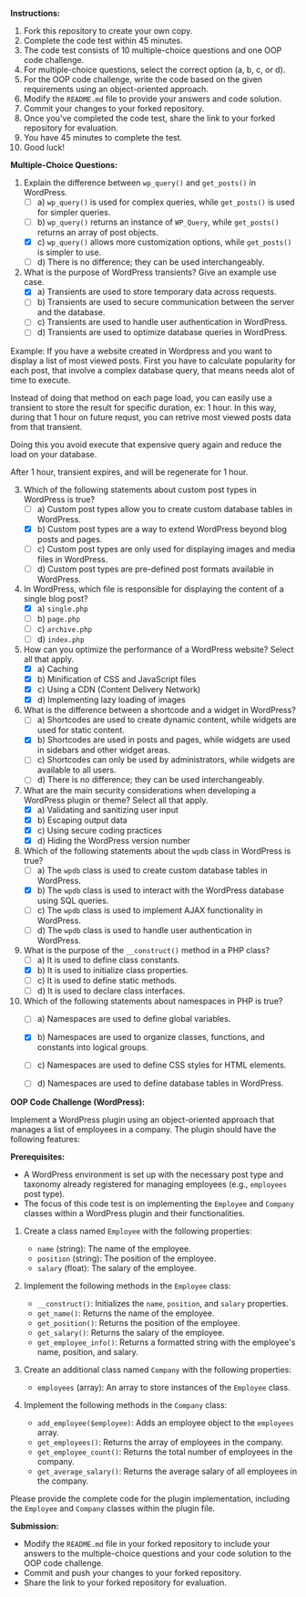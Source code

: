 **Instructions:**
1. Fork this repository to create your own copy.
2. Complete the code test within 45 minutes.
3. The code test consists of 10 multiple-choice questions and one OOP code challenge.
4. For multiple-choice questions, select the correct option (a, b, c, or d).
5. For the OOP code challenge, write the code based on the given requirements using an object-oriented approach.
6. Modify the `README.md` file to provide your answers and code solution.
7. Commit your changes to your forked repository.
8. Once you've completed the code test, share the link to your forked repository for evaluation.
9. You have 45 minutes to complete the test.
10. Good luck!

**Multiple-Choice Questions:**

1. Explain the difference between `wp_query()` and `get_posts()` in WordPress.
   - [ ] a) `wp_query()` is used for complex queries, while `get_posts()` is used for simpler queries.
   - [ ] b) `wp_query()` returns an instance of `WP_Query`, while `get_posts()` returns an array of post objects.
   - [x] c) `wp_query()` allows more customization options, while `get_posts()` is simpler to use.
   - [ ] d) There is no difference; they can be used interchangeably.

2. What is the purpose of WordPress transients? Give an example use case.
   - [x] a) Transients are used to store temporary data across requests.
   - [ ] b) Transients are used to secure communication between the server and the database.
   - [ ] c) Transients are used to handle user authentication in WordPress.
   - [ ] d) Transients are used to optimize database queries in WordPress.

Example:
If you have a website created in Wordpress and you want to display a list of most viewed posts. First you have to calculate popularity for each post, that involve a complex database query, that means needs alot of time to execute.

Instead of doing that method on each page load, you can easily use a transient to store the result for specific duration, ex: 1 hour. In this way, during that 1 hour on future requst, you can retrive most viewed posts data from that transient.  

Doing this you avoid execute that expensive query again and reduce the load on your database.

After 1 hour, transient expires, and will be regenerate for 1 hour.



3. Which of the following statements about custom post types in WordPress is true?
   - [ ] a) Custom post types allow you to create custom database tables in WordPress.
   - [x] b) Custom post types are a way to extend WordPress beyond blog posts and pages.
   - [ ] c) Custom post types are only used for displaying images and media files in WordPress.
   - [ ] d) Custom post types are pre-defined post formats available in WordPress.

4. In WordPress, which file is responsible for displaying the content of a single blog post?
   - [x] a) `single.php`
   - [ ] b) `page.php`
   - [ ] c) `archive.php`
   - [ ] d) `index.php`

5. How can you optimize the performance of a WordPress website? Select all that apply.
   - [x] a) Caching
   - [x] b) Minification of CSS and JavaScript files
   - [x] c) Using a CDN (Content Delivery Network)
   - [x] d) Implementing lazy loading of images

6. What is the difference between a shortcode and a widget in WordPress?
   - [ ] a) Shortcodes are used to create dynamic content, while widgets are used for static content.
   - [x] b) Shortcodes are used in posts and pages, while widgets are used in sidebars and other widget areas.
   - [ ] c) Shortcodes can only be used by administrators, while widgets are available to all users.
   - [ ] d) There is no difference; they can be used interchangeably.

7. What are the main security considerations when developing a WordPress plugin or theme? Select all that apply.
   - [x] a) Validating and sanitizing user input
   - [x] b) Escaping output data
   - [x] c) Using secure coding practices
   - [x] d) Hiding the WordPress version number

8. Which of the following statements about the `wpdb` class in WordPress is true?
   - [ ] a) The `wpdb` class is used to create custom database tables in WordPress.
   - [x] b) The `wpdb` class is used to interact with the WordPress database using SQL queries.
   - [ ] c) The `wpdb` class is used to implement AJAX functionality in WordPress.
   - [ ] d) The `wpdb` class is used to handle user authentication in WordPress.

9. What is the purpose of the `__construct()` method in a PHP class?
   - [ ] a) It is used to define class constants.
   - [x] b) It is used to initialize class properties.
   - [ ] c) It is used to define static methods.
   - [ ] d) It is used to declare class interfaces.

10. Which of the following statements about namespaces in PHP is true?
    - [ ] a) Namespaces are used to define global variables.
    - [x] b) Namespaces are used to organize classes, functions, and constants into logical groups.
    - [ ] c) Namespaces are used to define CSS styles for HTML elements.
    - [ ] d) Namespaces are used to define database tables in WordPress.


**OOP Code Challenge (WordPress):**

Implement a WordPress plugin using an object-oriented approach that manages a list of employees in a company. The plugin should have the following features:

**Prerequisites:**
- A WordPress environment is set up with the necessary post type and taxonomy already registered for managing employees (e.g., `employees` post type).
- The focus of this code test is on implementing the `Employee` and `Company` classes within a WordPress plugin and their functionalities.

1. Create a class named `Employee` with the following properties:
   - `name` (string): The name of the employee.
   - `position` (string): The position of the employee.
   - `salary` (float): The salary of the employee.

2. Implement the following methods in the `Employee` class:
   - `__construct()`: Initializes the `name`, `position`, and `salary` properties.
   - `get_name()`: Returns the name of the employee.
   - `get_position()`: Returns the position of the employee.
   - `get_salary()`: Returns the salary of the employee.
   - `get_employee_info()`: Returns a formatted string with the employee's name, position, and salary.

3. Create an additional class named `Company` with the following properties:
   - `employees` (array): An array to store instances of the `Employee` class.

4. Implement the following methods in the `Company` class:
   - `add_employee($employee)`: Adds an employee object to the `employees` array.
   - `get_employees()`: Returns the array of employees in the company.
   - `get_employee_count()`: Returns the total number of employees in the company.
   - `get_average_salary()`: Returns the average salary of all employees in the company.

Please provide the complete code for the plugin implementation, including the `Employee` and `Company` classes within the plugin file.

**Submission:**
- Modify the `README.md` file in your forked repository to include your answers to the multiple-choice questions and your code solution to the OOP code challenge.
- Commit and push your changes to your forked repository.
- Share the link to your forked repository for evaluation.

